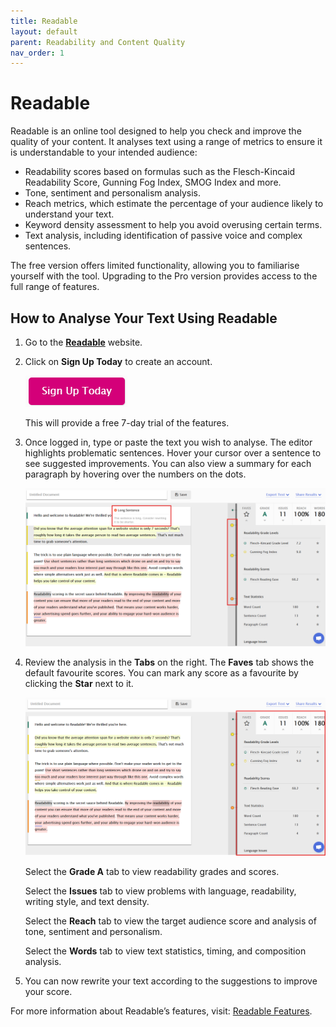 ```yaml
---
title: Readable
layout: default
parent: Readability and Content Quality
nav_order: 1
---
```


# Readable

Readable is an online tool designed to help you check and improve the quality of your content. It analyses text using a range of metrics to ensure it is understandable to your intended audience:

* Readability scores based on formulas such as the Flesch-Kincaid Readability Score, Gunning Fog Index, SMOG Index and more.
* Tone, sentiment and personalism analysis. 
* Reach metrics, which estimate the percentage of your audience likely to understand your text. 
* Keyword density assessment to help you avoid overusing certain terms.
* Text analysis, including identification of passive voice and complex sentences.

The free version offers limited functionality, allowing you to familiarise yourself with the tool. Upgrading to the Pro version provides access to the full range of features.

## How to Analyse Your Text Using Readable

1. Go to the [**Readable**](https://app.readable.com/account/login/) website.
2. Click on **Sign Up Today** to create an account. 
   
   [![readablesignup](../images/readablesignin.png "A bright pink rectangular button with white text that says Sign Up Today.")](../images/readablesignin.png)
   
   This will provide a free 7-day trial of the features.
3. Once logged in, type or paste the text you wish to analyse. The editor highlights problematic sentences. Hover your cursor over a sentence to see suggested improvements. You can also view a summary for each paragraph by hovering over the numbers on the dots.
   
   [![readableeditor2](../images/readableeditor2.png "A screenshot of Readables text analysis tool. Highlighted areas show a long sentence warning, selected text in yellow, and readability scores with stats on the right, including grade level and reading ease.")](../images/readableeditor2.png)
   
4. Review the analysis in the **Tabs** on the right. The **Faves** tab shows the default favourite scores. You can mark any score as a favourite by clicking the **Star** next to it.
   
   [![readableeditor](../images/readableeditor.png "A screenshot of the Readable website analyzing a text sample. The screen displays highlighted text on the left and detailed readability scores, grades, and statistics in a sidebar on the right.")](../images/readableeditor.png)

   Select the **Grade A** tab to view readability grades and scores.

   Select the **Issues** tab to view problems with language, readability, writing style, and text density.

   Select the **Reach** tab to view the target audience score and analysis of tone, sentiment and personalism.

   Select the **Words** tab to view text statistics, timing, and composition analysis.

  5. You can now rewrite your text according to the suggestions to improve your score.

For more information about Readable’s features, visit: [Readable Features](https://readable.com/features/).